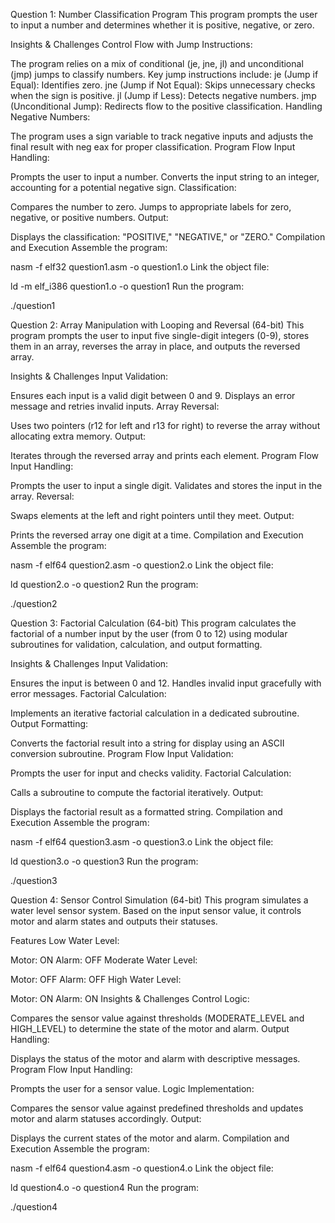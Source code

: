 Question 1: Number Classification Program
This program prompts the user to input a number and determines whether it is positive, negative, or zero.

Insights & Challenges
Control Flow with Jump Instructions:

The program relies on a mix of conditional (je, jne, jl) and unconditional (jmp) jumps to classify numbers.
Key jump instructions include:
je (Jump if Equal): Identifies zero.
jne (Jump if Not Equal): Skips unnecessary checks when the sign is positive.
jl (Jump if Less): Detects negative numbers.
jmp (Unconditional Jump): Redirects flow to the positive classification.
Handling Negative Numbers:

The program uses a sign variable to track negative inputs and adjusts the final result with neg eax for proper classification.
Program Flow
Input Handling:

Prompts the user to input a number.
Converts the input string to an integer, accounting for a potential negative sign.
Classification:

Compares the number to zero.
Jumps to appropriate labels for zero, negative, or positive numbers.
Output:

Displays the classification: "POSITIVE," "NEGATIVE," or "ZERO."
Compilation and Execution
Assemble the program:

nasm -f elf32 question1.asm -o question1.o
Link the object file:

ld -m elf_i386 question1.o -o question1
Run the program:

./question1


Question 2: Array Manipulation with Looping and Reversal (64-bit)
This program prompts the user to input five single-digit integers (0-9), stores them in an array, reverses the array in place, and outputs the reversed array.

Insights & Challenges
Input Validation:

Ensures each input is a valid digit between 0 and 9.
Displays an error message and retries invalid inputs.
Array Reversal:

Uses two pointers (r12 for left and r13 for right) to reverse the array without allocating extra memory.
Output:

Iterates through the reversed array and prints each element.
Program Flow
Input Handling:

Prompts the user to input a single digit.
Validates and stores the input in the array.
Reversal:

Swaps elements at the left and right pointers until they meet.
Output:

Prints the reversed array one digit at a time.
Compilation and Execution
Assemble the program:

nasm -f elf64 question2.asm -o question2.o
Link the object file:

ld question2.o -o question2
Run the program:

./question2


Question 3: Factorial Calculation (64-bit)
This program calculates the factorial of a number input by the user (from 0 to 12) using modular subroutines for validation, calculation, and output formatting.

Insights & Challenges
Input Validation:

Ensures the input is between 0 and 12.
Handles invalid input gracefully with error messages.
Factorial Calculation:

Implements an iterative factorial calculation in a dedicated subroutine.
Output Formatting:

Converts the factorial result into a string for display using an ASCII conversion subroutine.
Program Flow
Input Validation:

Prompts the user for input and checks validity.
Factorial Calculation:

Calls a subroutine to compute the factorial iteratively.
Output:

Displays the factorial result as a formatted string.
Compilation and Execution
Assemble the program:

nasm -f elf64 question3.asm -o question3.o
Link the object file:

ld question3.o -o question3
Run the program:

./question3


Question 4: Sensor Control Simulation (64-bit)
This program simulates a water level sensor system. Based on the input sensor value, it controls motor and alarm states and outputs their statuses.

Features
Low Water Level:

Motor: ON
Alarm: OFF
Moderate Water Level:

Motor: OFF
Alarm: OFF
High Water Level:

Motor: ON
Alarm: ON
Insights & Challenges
Control Logic:

Compares the sensor value against thresholds (MODERATE_LEVEL and HIGH_LEVEL) to determine the state of the motor and alarm.
Output Handling:

Displays the status of the motor and alarm with descriptive messages.
Program Flow
Input Handling:

Prompts the user for a sensor value.
Logic Implementation:

Compares the sensor value against predefined thresholds and updates motor and alarm statuses accordingly.
Output:

Displays the current states of the motor and alarm.
Compilation and Execution
Assemble the program:

nasm -f elf64 question4.asm -o question4.o
Link the object file:

ld question4.o -o question4
Run the program:

./question4
